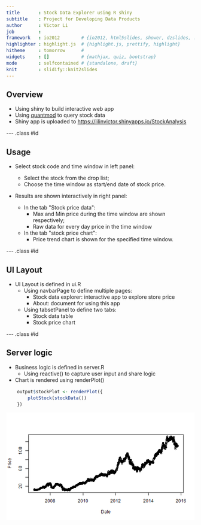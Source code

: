 ```yaml
---
title       : Stock Data Explorer using R shiny
subtitle    : Project for Developing Data Products
author      : Victor Li
job         : 
framework   : io2012        # {io2012, html5slides, shower, dzslides, ...}
highlighter : highlight.js  # {highlight.js, prettify, highlight}
hitheme     : tomorrow      # 
widgets     : []            # {mathjax, quiz, bootstrap}
mode        : selfcontained # {standalone, draft}
knit        : slidify::knit2slides
---
```


## Overview

* Using shiny to build interactive web app
* Using [quantmod](http://www.quantmod.com/) to query stock data
* Shiny app is uploaded to https://lilinvictor.shinyapps.io/StockAnalysis

--- .class #id 

## Usage

* Select stock code and time window in left panel:
    - Select the stock from the drop list;
    - Choose the time window as start/end date of stock price.

* Results are shown interactively in right panel:
    * In the tab "Stock price data":
        - Max and Min price during the time window are shown respectively;
        - Raw data for every day price in the time window
    * In the tab "stock price chart":
        - Price trend chart is shown for the specified time window.

--- .class #id 

## UI Layout

* UI Layout is defined in ui.R
    - Using navbarPage to define multiple pages:
        - Stock data explorer: interactive app to explore store price
        - About: document for using this app
    - Using tabsetPanel to define two tabs:
        - Stock data table
        - Stock price chart

--- .class #id 

## Server logic

* Business logic is defined in server.R
    - Using reactive() to capture user input and share logic
* Chart is rendered using renderPlot()


```r
    output$stockPlot <- renderPlot({
        plotStock(stockData())
    })    
```

![plot of chunk unnamed-chunk-2](assets/fig/unnamed-chunk-2-1.png) 
